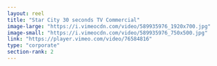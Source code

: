 ```yaml
---
layout: reel
title: "Star City 30 seconds TV Commercial"
image-large: "https://i.vimeocdn.com/video/589935976_1920x700.jpg"
image-small: "https://i.vimeocdn.com/video/589935976_750x500.jpg"
link: "https://player.vimeo.com/video/76584816"
type: "corporate"
section-rank: 2
---
```

